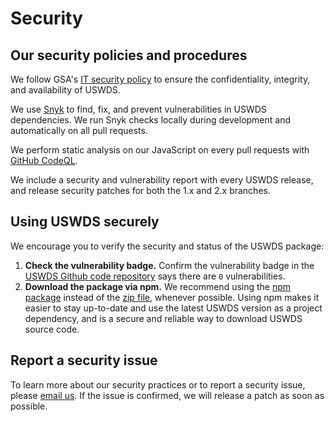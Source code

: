 # Security

## Our security policies and procedures

We follow GSA's [IT security policy](https://www.gsa.gov/policy-regulations/policy/information-integrity-and-access/gsa-it-security-policies) to ensure the confidentiality, integrity, and availability of USWDS.

We use [Snyk](https://snyk.io) to find, fix, and prevent vulnerabilities in USWDS dependencies. We run Snyk checks locally during development and automatically on all pull requests.

We perform static analysis on our JavaScript on every pull requests with [GitHub CodeQL](https://securitylab.github.com/tools/codeql).

We include a security and vulnerability report with every USWDS release, and release security patches for both the 1.x and 2.x branches.

## Using USWDS securely

We encourage you to verify the security and status of the USWDS package:

1. **Check the vulnerability badge.** Confirm the vulnerability badge in the [USWDS Github code repository](https://github.com/uswds/uswds) says there are `0` vulnerabilities.
1. **Download the package via npm.** We recommend using the [npm package](https://designsystem.digital.gov/documentation/developers/#install-using-npm) instead of the [zip file](https://designsystem.digital.gov/documentation/developers/#download-and-install), whenever possible. Using npm makes it easier to stay up-to-date and use the latest USWDS version as a project dependency, and is a secure and reliable way to download USWDS source code.
## Report a security issue

To learn more about our security practices or to report a security issue, please [email us](mailto:uswds@support.digitalgov.gov). If the issue is confirmed, we will release a patch as soon as possible.

